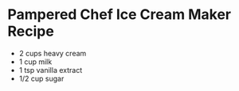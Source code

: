# Pampered Chef Ice Cream Maker Recipe

* 2 cups heavy cream
* 1 cup milk
* 1 tsp vanilla extract
* 1/2 cup sugar
